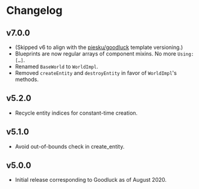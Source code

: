# Changelog

## v7.0.0

- (Skipped v6 to align with the [piesku/goodluck](https://github.com/piesku/goodluck) template versioning.)
- Blueprints are now regular arrays of component mixins. No more `Using: […]`.
- Renamed `BaseWorld` to `WorldImpl`.
- Removed `createEntity` and `destroyEntity` in favor of `WorldImpl`'s methods.

## v5.2.0

- Recycle entity indices for constant-time creation.

## v5.1.0

- Avoid out-of-bounds check in create_entity.

## v5.0.0

- Initial release corresponding to Goodluck as of August 2020.

